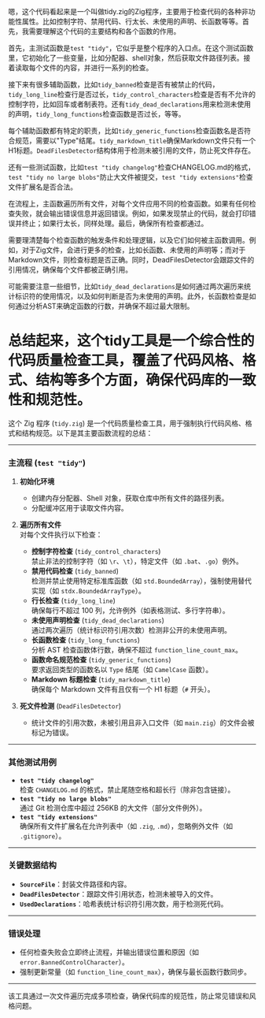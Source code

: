 嗯，这个代码看起来是一个叫做tidy.zig的Zig程序，主要用于检查代码的各种非功能性属性。比如控制字符、禁用代码、行太长、未使用的声明、长函数等等。首先，我需要理解这个代码的主要结构和各个函数的作用。

首先，主测试函数是`test "tidy"`，它似乎是整个程序的入口点。在这个测试函数里，它初始化了一些变量，比如分配器、shell对象，然后获取文件路径列表。接着读取每个文件的内容，并进行一系列的检查。

接下来有很多辅助函数，比如`tidy_banned`检查是否有被禁止的代码，`tidy_long_line`检查行是否过长，`tidy_control_characters`检查是否有不允许的控制字符，比如回车或者制表符。还有`tidy_dead_declarations`用来检测未使用的声明，`tidy_long_functions`检查函数是否过长，等等。

每个辅助函数都有特定的职责，比如`tidy_generic_functions`检查函数名是否符合规范，需要以"Type"结尾。`tidy_markdown_title`确保Markdown文件只有一个H1标题。`DeadFilesDetector`结构体用于检测未被引用的文件，防止死文件存在。

还有一些测试函数，比如`test "tidy changelog"`检查CHANGELOG.md的格式，`test "tidy no large blobs"`防止大文件被提交，`test "tidy extensions"`检查文件扩展名是否合法。

在流程上，主函数遍历所有文件，对每个文件应用不同的检查函数。如果有任何检查失败，就会输出错误信息并返回错误。例如，如果发现禁止的代码，就会打印错误并终止；如果行太长，同样处理。最后，确保所有检查都通过。

需要理清楚每个检查函数的触发条件和处理逻辑，以及它们如何被主函数调用。例如，对于Zig文件，会进行更多的检查，比如长函数、未使用的声明等；而对于Markdown文件，则检查标题是否正确。同时，DeadFilesDetector会跟踪文件的引用情况，确保每个文件都被正确引用。

可能需要注意一些细节，比如`tidy_dead_declarations`是如何通过两次遍历来统计标识符的使用情况，以及如何判断是否为未使用的声明。此外，长函数检查是如何通过分析AST来确定函数的行数，并确保不超过最大限制。

总结起来，这个tidy工具是一个综合性的代码质量检查工具，覆盖了代码风格、格式、结构等多个方面，确保代码库的一致性和规范性。
================================================
这个 Zig 程序 (`tidy.zig`) 是一个代码质量检查工具，用于强制执行代码风格、格式和结构规范。以下是其主要函数流程的总结：

---

### **主流程 (`test "tidy"`)**
1. **初始化环境**  
   - 创建内存分配器、Shell 对象，获取仓库中所有文件的路径列表。
   - 分配缓冲区用于读取文件内容。

2. **遍历所有文件**  
   对每个文件执行以下检查：
   - **控制字符检查** (`tidy_control_characters`)  
     禁止非法的控制字符（如 `\r`、`\t`），特定文件（如 `.bat`、`.go`）例外。
   - **禁用代码检查** (`tidy_banned`)  
     检测并禁止使用特定标准库函数（如 `std.BoundedArray`），强制使用替代实现（如 `stdx.BoundedArrayType`）。
   - **行长检查** (`tidy_long_line`)  
     确保每行不超过 100 列，允许例外（如表格测试、多行字符串）。
   - **未使用声明检查** (`tidy_dead_declarations`)  
     通过两次遍历（统计标识符引用次数）检测非公开的未使用声明。
   - **长函数检查** (`tidy_long_functions`)  
     分析 AST 检查函数体行数，确保不超过 `function_line_count_max`。
   - **函数命名规范检查** (`tidy_generic_functions`)  
     要求返回类型的函数名以 `Type` 结尾（如 `CamelCase` 函数）。
   - **Markdown 标题检查** (`tidy_markdown_title`)  
     确保每个 Markdown 文件有且仅有一个 H1 标题（`#` 开头）。

3. **死文件检测** (`DeadFilesDetector`)  
   - 统计文件的引用次数，未被引用且非入口文件（如 `main.zig`）的文件会被标记为错误。

---

### **其他测试用例**
- **`test "tidy changelog"`**  
  检查 `CHANGELOG.md` 的格式，禁止尾随空格和超长行（除非包含链接）。
- **`test "tidy no large blobs"`**  
  通过 Git 检测仓库中超过 256KB 的大文件（部分文件例外）。
- **`test "tidy extensions"`**  
  确保所有文件扩展名在允许列表中（如 `.zig`, `.md`），忽略例外文件（如 `.gitignore`）。

---

### **关键数据结构**
- **`SourceFile`**：封装文件路径和内容。
- **`DeadFilesDetector`**：跟踪文件引用状态，检测未被导入的文件。
- **`UsedDeclarations`**：哈希表统计标识符引用次数，用于检测死代码。

---

### **错误处理**
- 任何检查失败会立即终止流程，并输出错误位置和原因（如 `error.BannedControlCharacter`）。
- 强制更新常量（如 `function_line_count_max`），确保与最长函数行数同步。

---

该工具通过一次文件遍历完成多项检查，确保代码库的规范性，防止常见错误和风格问题。